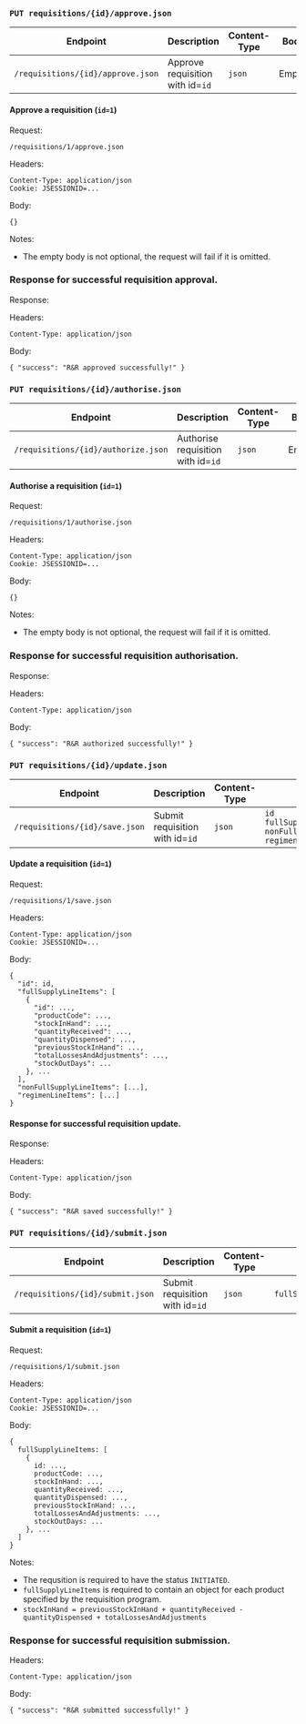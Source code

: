 <div id='put-approve'/>

### `PUT requisitions/{id}/approve.json`

| Endpoint                          | Description                      | Content-Type | Body   |
| --------------------------------- | -------------------------------- | ------------ | ------ |
| `/requisitions/{id}/approve.json` | Approve requisition with id=`id` | `json`       | Empty. |

#### Approve a requisition (`id=1`)

Request:

```
/requisitions/1/approve.json
```

Headers:

```
Content-Type: application/json
Cookie: JSESSIONID=...
```

Body:

```
{}

```

Notes:

- The empty body is not optional, the request will fail if it is omitted.

### Response for successful requisition approval.

Response:

Headers:

```
Content-Type: application/json
```

Body:

```
{ "success": "R&R approved successfully!" }
```

<div id='put-authorise'/>

### `PUT requisitions/{id}/authorise.json`

| Endpoint                            | Description                        | Content-Type | Body   |
| ----------------------------------- | ---------------------------------- | ------------ | ------ |
| `/requisitions/{id}/authorize.json` | Authorise requisition with id=`id` | `json`       | Empty. |

#### Authorise a requisition (`id=1`)

Request:

```
/requisitions/1/authorise.json
```

Headers:

```
Content-Type: application/json
Cookie: JSESSIONID=...
```

Body:

```
{}

```

Notes:

- The empty body is not optional, the request will fail if it is omitted.

### Response for successful requisition authorisation.

Response:

Headers:

```
Content-Type: application/json
```

Body:

```
{ "success": "R&R authorized successfully!" }
```

<div id='put-update'/>

### `PUT requisitions/{id}/update.json`

| Endpoint                       | Description                     | Content-Type | Body                                                                            |
| ------------------------------ | ------------------------------- | ------------ | ------------------------------------------------------------------------------- |
| `/requisitions/{id}/save.json` | Submit requisition with id=`id` | `json`       | `id`<br>`fullSupplyLineItems`<br>`nonFullSupplyLineItems`<br>`regimenLineItems` |

#### Update a requisition (`id=1`)

Request:

```
/requisitions/1/save.json
```

Headers:

```
Content-Type: application/json
Cookie: JSESSIONID=...
```

Body:

```
{
  "id": id,
  "fullSupplyLineItems": [
    {
      "id": ...,
      "productCode": ...,
      "stockInHand": ...,
      "quantityReceived": ...,
      "quantityDispensed": ...,
      "previousStockInHand": ...,
      "totalLossesAndAdjustments": ...,
      "stockOutDays": ...
    }, ...
  ],
  "nonFullSupplyLineItems": [...],
  "regimenLineItems": [...]
}
```

#### Response for successful requisition update.

Response:

Headers:

```
Content-Type: application/json
```

Body:

```
{ "success": "R&R saved successfully!" }
```

<div id='put-submit'/>

### `PUT requisitions/{id}/submit.json`

| Endpoint                         | Description                     | Content-Type | Body                  |
| -------------------------------- | ------------------------------- | ------------ | --------------------- |
| `/requisitions/{id}/submit.json` | Submit requisition with id=`id` | `json`       | `fullSupplyLineItems` |

#### Submit a requisition (`id=1`)

Request:

```
/requisitions/1/submit.json
```

Headers:

```
Content-Type: application/json
Cookie: JSESSIONID=...
```

Body:

```
{
  fullSupplyLineItems: [
    {
      id: ...,
      productCode: ...,
      stockInHand: ...,
      quantityReceived: ...,
      quantityDispensed: ...,
      previousStockInHand: ...,
      totalLossesAndAdjustments: ...,
      stockOutDays: ...
    }, ...
  ]
}
```

Notes:

- The requsition is required to have the status `INITIATED`.
- `fullSupplyLineItems` is required to contain an object for each product specified by the requisition program.
- `stockInHand = previousStockInHand + quantityReceived - quantityDispensed + totalLossesAndAdjustments`

### Response for successful requisition submission.

Headers:

```
Content-Type: application/json
```

Body:

```
{ "success": "R&R submitted successfully!" }
```
